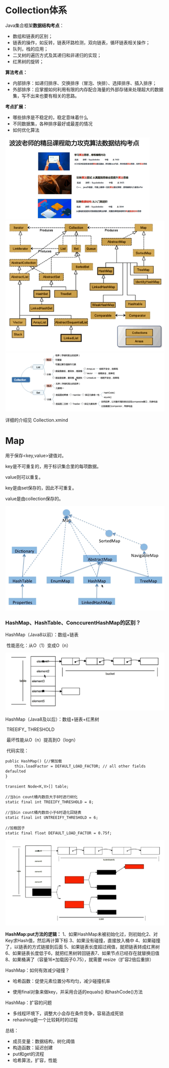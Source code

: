 # Collection体系

Java集合框架**数据结构考点**：

- 数组和链表的区别；
- 链表的操作，如反转，链表环路检测，双向链表，循环链表相关操作；
- 队列，栈的应用；
- 二叉树的遍历方式及其递归和非递归的实现；
- 红黑树的旋转；

**算法考点：**

- 内部排序：如递归排序、交换排序（冒泡、快排）、选择排序、插入排序；
- 外部排序：应掌握如何利用有限的内存配合海量的外部存储来处理超大的数据集，写不出来也要有相关的思路。

**考点扩展：**

- 哪些排序是不稳定的，稳定意味着什么
- 不同数据集，各种排序最好或最差的情况
- 如何优化算法

<img src="集合.assets/image-20210520105614237.png" alt="image-20210520105614237" style="zoom:50%;" />



<img src="集合.assets/image-20210520105657706.png" alt="image-20210520105657706" style="zoom:80%;" />

<img src="集合.assets/image-20210520135005434.png" alt="image-20210520135005434"  />

详细的介绍见 Collection.xmind

# Map

用于保存<key,value>键值对。

key是不可重复的，用于标识集合里的每项数据。

value则可以重复。

key是由set保存的，因此不可重复。

value是由collection保存的。

![image-20210520162150096](集合.assets/image-20210520162150096.png)

### HashMap、HashTable、ConccurentHashMap的区别？

HashMap（Java8以前）：数组+链表

​	性能恶化：从O（1）变成O（n）

![image-20210520162349902](集合.assets/image-20210520162349902.png)

HashMap（Java8及以后）：数组+链表+红黑树

​	TREEIFY_ THRESHOLD

​	最坏性能从O（n）提高到O（logn）

​	代码实现：

```
public HashMap() {//懒加载
    this.loadFactor = DEFAULT_LOAD_FACTOR; // all other fields defaulted
}

transient Node<K,V>[] table;

//当bin count桶内数目大于8时进行树化
static final int TREEIFY_THRESHOLD = 8; 

//当bin count桶内数目小于6时退化回链表
static final int UNTREEIFY_THRESHOLD = 6;

//加载因子
static final float DEFAULT_LOAD_FACTOR = 0.75f;
```

![image-20210520162524891](集合.assets/image-20210520162524891.png)

**HashMap:put方法的逻辑：**
1、如果HashMap未被初始化过，则初始化2、对Key求Hash值，然后再计算下标
3、如果没有碰撞，直接放入桶中
4、如果碰撞了，以链表的方式链接到后面
5、如果链表长度超过阀值，就把链表转成红黑树6、如果链表长度低于6，就把红黑树转回链表7、如果节点已经存在就替换旧值
8、如果桶满了（容量16*加载因子0.75），就需要 resize（扩容2倍后重排）

HashMap：如何有效减少碰撞？

- 哈希函数：促使元素位置分布均匀，减少碰撞机率

- 使用final对象来做key，并采用合适的equals() 和hashCode()方法

HashMap：扩容的问题

- 多线程环境下，调整大小会存在条件竞争，容易造成死锁
- rehashing是一个比较耗时的过程

总结：

- 成员变量：数据结构，树化阈值
- 构造函数：延迟创建
- put和get的流程
- 哈希算法，扩容，性能